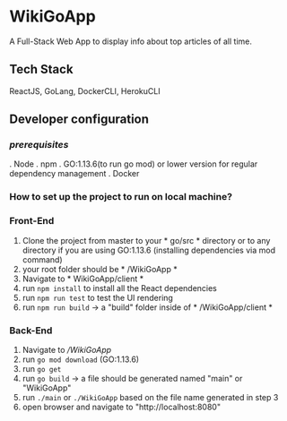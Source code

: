 # WikiGoApp
A Full-Stack Web App to display info about top articles of all time.

## Tech Stack
ReactJS, GoLang, DockerCLI, HerokuCLI

## Developer configuration

### *prerequisites*
. Node
. npm
. GO:1.13.6(to run go mod) or lower version for regular dependency management
. Docker 

### How to set up the project to run on local machine?

### Front-End
1. Clone the project from master to your * go/src * directory or to any directory if you are using GO:1.13.6 (installing dependencies via mod command)
2. your root folder should be * /WikiGoApp *
3. Navigate to * WikiGoApp/client *
4. run ```npm install``` to install all the React dependencies
5. run ```npm run test``` to test the UI rendering
6. run ```npm run build``` -> a "build" folder inside of * /WikiGoApp/client *

### Back-End
1. Navigate to */WikiGoApp*
2. run ```go mod download``` (GO:1.13.6)
2. run ```go get``` 
3. run ```go build``` -> a file should be generated named "main" or "WikiGoApp"
4. run ```./main``` or ```./WikiGoApp``` based on the file name generated in step 3
5. open browser and navigate to "http://localhost:8080"






